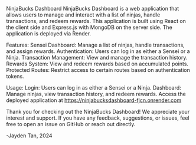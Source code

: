 NinjaBucks Dashboard
    NinjaBucks Dashboard is a web application that allows users to manage and interact with a list of ninjas, handle transactions, and redeem rewards. This application is built using React on the client side and Express.js with MongoDB on the server side. The application is deployed via Render.

Features:
    Sensei Dashboard: Manage a list of ninjas, handle transactions, and assign rewards.
    Authentication: Users can log in as either a Sensei or a Ninja.
    Transaction Management: View and manage the transaction history.
    Rewards System: View and redeem rewards based on accumulated points.
    Protected Routes: Restrict access to certain routes based on authentication tokens.

Usage:
    Login: Users can log in as either a Sensei or a Ninja.
    Dashboard: Manage ninjas, view transaction history, and redeem rewards.
    Access the deployed application at https://ninjabucksdashboard-fjcn.onrender.com

Thank you for checking out the NinjaBucks Dashboard! We appreciate your interest and support. If you have any feedback, suggestions, or issues, feel free to open an issue on GitHub or reach out directly. 

-Jayden Tan, 2024

